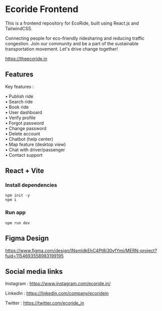 # Ecoride Frontend
This is a frontend repository for EcoRide, built using React.js and TailwindCSS.

Connecting people for eco-friendly ridesharing and reducing traffic congestion. Join our community and be a part of the sustainable transportation movement. Let's drive change together!

https://theecoride.in

## Features

Key features :

• Publish ride\
• Search ride\
• Book ride\
• User dashboard\
• Verify profile\
• Forgot password\
• Change password\
• Delete account\
• Chatbot (help center)\
• Map feature (desktop view)\
• Chat with driver/passenger\
• Contact support

## React + Vite

### Install dependencies
```
npm init -y
npm i
```
### Run app
```
npm run dev
```

## Figma Design

https://www.figma.com/design/INsmldkEhC4Pt8i30yfYmj/MERN-project?fuid=1154693558983199195

## Social media links
Instagram : https://www.instagram.com/ecoride.in/

LinkedIn : https://linkedin.com/company/ecoridein

Twitter : https://twitter.com/ecoride_in
